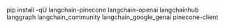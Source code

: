 pip install -qU langchain-pinecone langchain-openai langchainhub langgraph langchain_community langchain_google_genai pinecone-client


